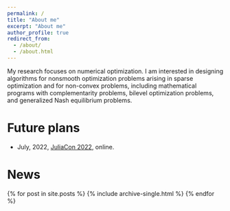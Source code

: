 ```yaml
---
permalink: /
title: "About me"
excerpt: "About me"
author_profile: true
redirect_from:
  - /about/
  - /about.html
---
```


My research focuses on numerical optimization. I am interested in designing algorithms for nonsmooth optimization problems arising in sparse optimization and for non-convex problems, including mathematical programs with complementarity problems, bilevel optimization problems, and generalized Nash equilibrium problems.

Future plans
======

- July, 2022, [JuliaCon 2022](https://juliacon.org/2022/), online.

News
======
{% for post in site.posts %}
  {% include archive-single.html %}
{% endfor %}
